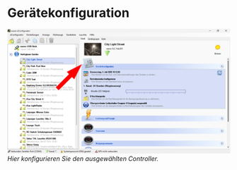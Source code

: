 # Gerätekonfiguration
![Geraete konfigurieren](geraete-konfiguration.png)
*Hier konfigurieren Sie den ausgewählten Controller.*
